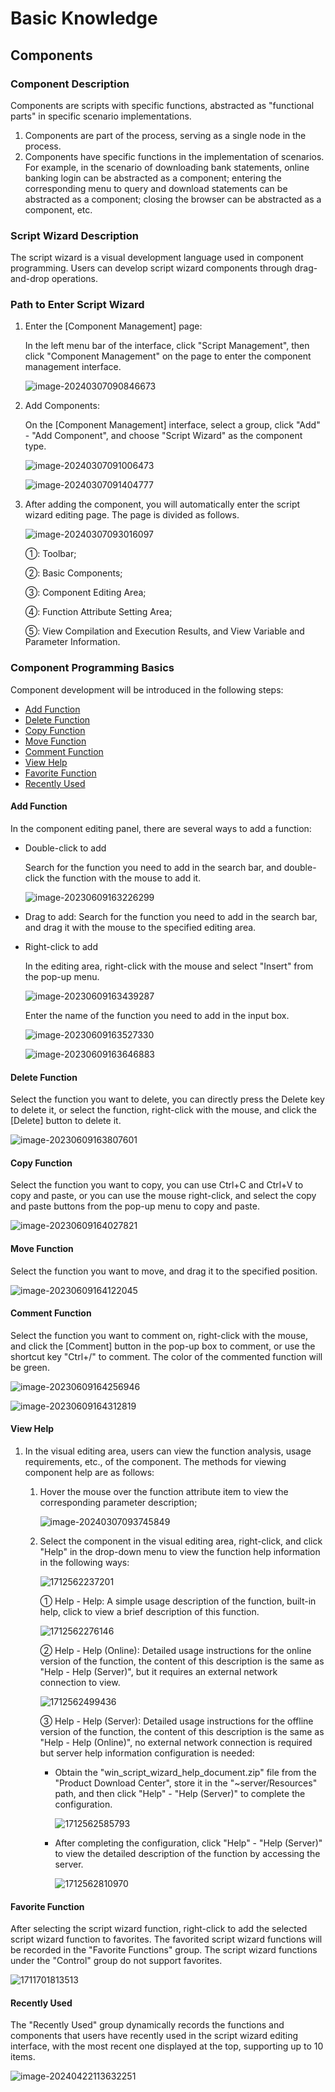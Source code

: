 # Basic Knowledge

## Components

### Component Description

Components are scripts with specific functions, abstracted as "functional parts" in specific scenario implementations.

1. Components are part of the process, serving as a single node in the process.
2. Components have specific functions in the implementation of scenarios. For example, in the scenario of downloading bank statements, online banking login can be abstracted as a component; entering the corresponding menu to query and download statements can be abstracted as a component; closing the browser can be abstracted as a component, etc.

### Script Wizard Description

The script wizard is a visual development language used in component programming. Users can develop script wizard components through drag-and-drop operations.

### Path to Enter Script Wizard

1. Enter the [Component Management] page:

   In the left menu bar of the interface, click "Script Management", then click "Component Management" on the page to enter the component management interface.

   ![image-20240307090846673](Component.assets/image-20240307090846673.png)

2. Add Components:

   On the [Component Management] interface, select a group, click "Add" - "Add Component", and choose "Script Wizard" as the component type.

   ![image-20240307091006473](Component.assets/image-20240307091006473.png)

   ![image-20240307091404777](Component.assets/image-20240307091404777.png)

3. After adding the component, you will automatically enter the script wizard editing page. The page is divided as follows.

   ![image-20240307093016097](Component.assets/image-20240307093016097.png)

   ①: Toolbar;

   ②: Basic Components;

   ③: Component Editing Area;

   ④: Function Attribute Setting Area;

   ⑤: View Compilation and Execution Results, and View Variable and Parameter Information.

### Component Programming Basics

Component development will be introduced in the following steps:

- [Add Function](#add-function)
- [Delete Function](#delete-function)
- [Copy Function](#copy-function)
- [Move Function](#move-function)
- [Comment Function](#comment-function)
- [View Help](#view-help)
- [Favorite Function](#favorite-function)
- [Recently Used](#recently-used)

#### Add Function

In the component editing panel, there are several ways to add a function:

- Double-click to add

  Search for the function you need to add in the search bar, and double-click the function with the mouse to add it.

  ![image-20230609163226299](Component.assets/image-20230609163226299.png)

- Drag to add: Search for the function you need to add in the search bar, and drag it with the mouse to the specified editing area.

- Right-click to add

  In the editing area, right-click with the mouse and select "Insert" from the pop-up menu.

  ![image-20230609163439287](Component.assets/image-20230609163439287.png)

  Enter the name of the function you need to add in the input box.

  ![image-20230609163527330](Component.assets/image-20230609163527330.png)

  ![image-20230609163646883](Component.assets/image-20230609163646883.png)

#### Delete Function

Select the function you want to delete, you can directly press the Delete key to delete it, or select the function, right-click with the mouse, and click the [Delete] button to delete it.

![image-20230609163807601](Component.assets/image-20230609163807601.png)

#### Copy Function

Select the function you want to copy, you can use Ctrl+C and Ctrl+V to copy and paste, or you can use the mouse right-click, and select the copy and paste buttons from the pop-up menu to copy and paste.

![image-20230609164027821](Component.assets/image-20230609164027821.png)

#### Move Function

Select the function you want to move, and drag it to the specified position.

![image-20230609164122045](Component.assets/image-20230609164122045.png)

#### Comment Function

Select the function you want to comment on, right-click with the mouse, and click the [Comment] button in the pop-up box to comment, or use the shortcut key "Ctrl+/" to comment. The color of the commented function will be green.

![image-20230609164256946](Component.assets/image-20230609164256946.png)

![image-20230609164312819](Component.assets/image-20230609164312819.png)

#### View Help

1. In the visual editing area, users can view the function analysis, usage requirements, etc., of the component. The methods for viewing component help are as follows:

   1. Hover the mouse over the function attribute item to view the corresponding parameter description;

      ![image-20240307093745849](Component.assets/image-20240307093745849.png)

   2. Select the component in the visual editing area, right-click, and click "Help" in the drop-down menu to view the function help information in the following ways:

      ![1712562237201](Component.assets/1712562237201.png)

      ① Help - Help: A simple usage description of the function, built-in help, click to view a brief description of this function.

      ![1712562276146](Component.assets/1712562276146.png)

      ② Help - Help (Online): Detailed usage instructions for the online version of the function, the content of this description is the same as "Help - Help (Server)", but it requires an external network connection to view.

      ![1712562499436](Component.assets/1712562499436.png)

      ③ Help - Help (Server): Detailed usage instructions for the offline version of the function, the content of this description is the same as "Help - Help (Online)", no external network connection is required but server help information configuration is needed:

      - Obtain the "win_script_wizard_help_document.zip" file from the "Product Download Center", store it in the "~server/Resources" path, and then click "Help" - "Help (Server)" to complete the configuration.

        ![1712562585793](Component.assets/1712562585793.png)

      - After completing the configuration, click "Help" - "Help (Server)" to view the detailed description of the function by accessing the server.

        ![1712562810970](Component.assets/1712562810970.png)

#### Favorite Function

After selecting the script wizard function, right-click to add the selected script wizard function to favorites. The favorited script wizard functions will be recorded in the "Favorite Functions" group. The script wizard functions under the "Control" group do not support favorites.

![1711701813513](Component.assets/1711701813513.png)

#### Recently Used

The "Recently Used" group dynamically records the functions and components that users have recently used in the script wizard editing interface, with the most recent one displayed at the top, supporting up to 10 items.

![image-20240422113632251](Component.assets/image-20240422113632251.png)
